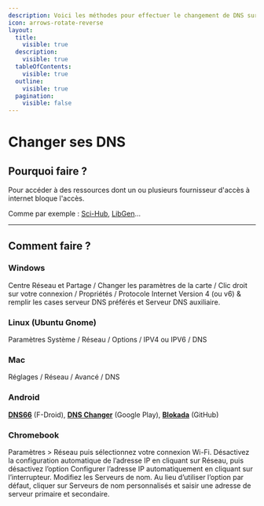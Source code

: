 ```yaml
---
description: Voici les méthodes pour effectuer le changement de DNS sur votre machine
icon: arrows-rotate-reverse
layout:
  title:
    visible: true
  description:
    visible: true
  tableOfContents:
    visible: true
  outline:
    visible: true
  pagination:
    visible: false
---
```


# Changer ses DNS

## Pourquoi faire ?

Pour accéder à des ressources dont un ou plusieurs fournisseur d'accès à internet bloque l'accès.

Comme par exemple : [Sci-Hub](https://fr.wikipedia.org/wiki/Sci-Hub), [LibGen](https://fr.wikipedia.org/wiki/Library_Genesis)...

***

## Comment faire ?

### **Windows**&#x20;

Centre Réseau et Partage / Changer les paramètres de la carte / Clic droit sur votre connexion / Propriétés / Protocole Internet Version 4 (ou v6) & remplir les cases serveur DNS préférés et Serveur DNS auxiliaire.

### **Linux** (Ubuntu Gnome)&#x20;

Paramètres Système / Réseau / Options / IPV4 ou IPV6 / DNS

### **Mac**&#x20;

Réglages / Réseau / Avancé / DNS

### **Android**

[**DNS66**](https://f-droid.org/packages/org.jak_linux.dns66/) (F-Droid), [**DNS Changer**](https://play.google.com/store/apps/details?id=com.frostnerd.dnschanger\&hl=fr) (Google Play), [**Blokada**](https://github.com/blokadaorg) (GitHub)

### **Chromebook**&#x20;

Paramètres > Réseau puis sélectionnez votre connexion Wi-Fi. Désactivez la configuration automatique de l’adresse IP en cliquant sur Réseau, puis désactivez l’option Configurer l’adresse IP automatiquement en cliquant sur l’interrupteur. Modifiez les Serveurs de nom. Au lieu d’utiliser l’option par défaut, cliquer sur Serveurs de nom personnalisés et saisir une adresse de serveur primaire et secondaire.
